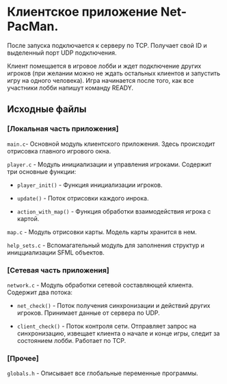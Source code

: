 # Клиентское приложение Net-PacMan.

После запуска подключается к серверу по TCP. Получает свой ID и выделенный порт UDP подключения.

Клиент помещается в игровое лобби и ждет подключение других игроков (при желании можно не ждать остальных клиентов и запустить игру на одного человека). Игра начинается после того, как все участники лобби напишут команду READY.

## Исходные файлы

### [Локальная часть приложения]

`main.c`- Основной модуль клиентского приложения. Здесь происходит отрисовка главного игрового окна.

`player.c` - Модуль инициализации и управления игроками. Содержит три основные функции:

- `player_init()` - Функция инициализации игроков.

- `update()` - Поток отрисовки каждого инрока.

- `action_with_map()` - Функция обработки взаимодействия игрока с картой.

`map.c` - Модуль отрисовки карты. Модель карты хранится в нем.

`help_sets.c` - Вспомагательный модуль для заполнения структур и иницциализации SFML объектов.

### [Сетевая часть приложения]

`network.c` - Модуль обработки сетевой составляющей клиента. Содержит два потока:


- `net_check()` - Поток получения синхронизации и действий других игроков. Принимает данные от сервера по UDP.

- `client_check()` - Поток контроля сети. Отправляет запрос на синхронизацию, извещает клиента о начале и конце игры, следит за состоянием лобби. Работает по TCP.

### [Прочее]

`globals.h` - Описывает все глобальные переменные программы.
